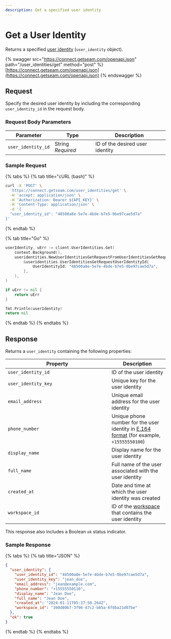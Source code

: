 ```yaml
---
description: Get a specified user identity
---
```


# Get a User Identity

Returns a specified [user identity](../../products/mobile-access-in-development/managing-mobile-app-user-accounts-with-user-identities.md#what-is-a-user-identity) (`user_identity` object).

{% swagger src="https://connect.getseam.com/openapi.json" path="/user_identities/get" method="post" %}
[https://connect.getseam.com/openapi.json](https://connect.getseam.com/openapi.json)
{% endswagger %}

## Request

Specify the desired user identity by including the corresponding `user_identity_id` in the request body.

### Request Body Parameters

<table><thead><tr><th>Parameter</th><th width="112.33333333333331">Type</th><th>Description</th></tr></thead><tbody><tr><td><code>user_identity_id</code></td><td>String<br><em>Required</em></td><td>ID of the desired user identity</td></tr></tbody></table>

### Sample Request

{% tabs %}
{% tab title="cURL (bash)" %}
```bash
curl -X 'POST' \
  'https://connect.getseam.com/user_identities/get' \
  -H 'accept: application/json' \
  -H 'Authorization: Bearer ${API_KEY}' \
  -H 'Content-Type: application/json' \
  -d '{
  "user_identity_id": "48500a8e-5e7e-4bde-b7e5-0be97cae5d7a"
}'
```
{% endtab %}

{% tab title="Go" %}
```go
userIdentity, uErr := client.UserIdentities.Get(
    context.Background(),
    useridentities.NewUserIdentitiesGetRequestFromUserIdentitiesGetRequestUserIdentityId(
        &useridentities.UserIdentitiesGetRequestUserIdentityId{
            UserIdentityId: "48500a8e-5e7e-4bde-b7e5-0be97cae5d7a",
        },
    ),
)

if uErr != nil {
    return uErr
}

fmt.Println(userIdentity)
return nil
```
{% endtab %}
{% endtabs %}

## Response

Returns a `user_identity` containing the following properties:

<table><thead><tr><th width="310">Property</th><th>Description</th></tr></thead><tbody><tr><td><code>user_identity_id</code></td><td>ID of the user identity</td></tr><tr><td><code>user_identity_key</code></td><td>Unique key for the user identity</td></tr><tr><td><code>email_address</code></td><td>Unique email address for the user identity</td></tr><tr><td><code>phone_number</code></td><td>Unique phone number for the user identity in <a href="https://www.itu.int/rec/T-REC-E.164/en">E.164 format</a> (for example, <code>+15555550100</code>)</td></tr><tr><td><code>display_name</code></td><td>Display name for the user identity</td></tr><tr><td><code>full_name</code></td><td>Full name of the user associated with the user identity</td></tr><tr><td><code>created_at</code></td><td>Date and time at which the user identity was created</td></tr><tr><td><code>workspace_id</code></td><td>ID of the <a href="../../core-concepts/workspaces/">workspace</a> that contains the user identity</td></tr></tbody></table>

This response also includes a Boolean `ok` status indicator.

### Sample Response

{% tabs %}
{% tab title="JSON" %}
```json
{
  "user_identity": {
    "user_identity_id": "48500a8e-5e7e-4bde-b7e5-0be97cae5d7a",
    "user_identity_key": "jean_doe",
    "email_address": "jean@example.com",
    "phone_number": "+15555550110",
    "display_name": "Jean Doe",
    "full_name": "Jean Doe",
    "created_at": "2024-01-11T05:37:50.264Z",
    "workspace_id": "398d80b7-3f96-47c2-b85a-6f8ba21d07be"
  },
  "ok": true
}
```
{% endtab %}
{% endtabs %}
